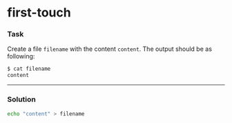 # first-touch

### Task

Create a file `filename` with the content `content`. The output should be as following:

```sh
$ cat filename
content
```

---

### Solution

```sh
echo "content" > filename
```
